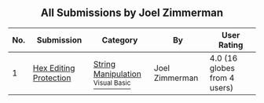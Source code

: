 ﻿<div align="center">

## All Submissions by Joel Zimmerman

</div>

No.  | Submission | Category | By   | User Rating
---- | ---------- | -------- | ---- | -----------
1 | [Hex Editing Protection<br />](https://github.com/Planet-Source-Code/joel-zimmerman-hex-editing-protection__1-50501) | [String Manipulation<br /><sup>Visual Basic</sup>](../ByCategory/string-manipulation__1-5.md) | Joel Zimmerman | 4.0 (16 globes from 4 users)
